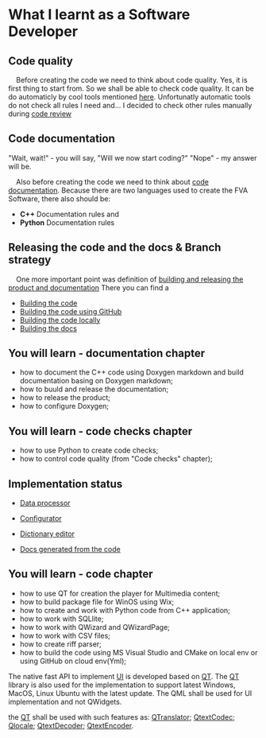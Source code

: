 # What I learnt as a Software Developer
## Code quality
&nbsp;&nbsp;&nbsp; Before creating the code we need to think about code quality. 
Yes, it is first thing to start from.
So we shall be able to check code quality. 
It can be do automaticly by cool tools mentioned [here](./CODEQUALITY.md).
Unfortunatly automatic tools do not check all rules I need and...
I decided to check other rules manually during [code review](./CODEREVIEW.md) 

## Code documentation
"Wait, wait!" - you will say, "Will we now start coding?"
"Nope" - my answer will be.

&nbsp;&nbsp;&nbsp; Also before creating the code we need to think about [code documentation](./CODEDOCUMENTATION.md).
Because there are two languages used to create the FVA Software, there also should be: 
- **C++** Documentation rules and
- **Python** Documentation rules

## Releasing the code and the docs & Branch strategy
&nbsp;&nbsp;&nbsp; One more important point was definition of [building and releasing the product and documentation](./BUILD&RELEASE.md) 
There you can find a 

- [Building the code](./BUILD_RELEASE.md#buildingthecode) 
- [Building the code using GitHub](./BUILD_RELEASE.md#buildingthecodeusinggithub)
- [Building the code locally](./BUILD_RELEASE.md#buildingthecodelocally)
- [Building the docs](./BUILD_RELEASE.md#buildingthedocs)


## You will learn - documentation chapter
* how to document the C++ code using Doxygen markdown and build documentation basing on Doxygen markdown;
* how to buuld and release the documentation;
* how to release the product;
* how to configure Doxygen;

## You will learn - code checks chapter
* how to use Python to create code checks;
* how to control code quality (from "Code checks" chapter);

## Implementation status
- [Data processor](FVADataProcessor/IMPLEMENTATIONSTATUS.MD)
- [Configurator](FVAConfigurator/IMPLEMENTATIONSTATUS.MD)
- [Dictionary editor](FVADictionaryEditor/IMPLEMENTATIONSTATUS.MD)

- [Docs generated from the code](https://dimanikulin.github.io/fva/)

## You will learn - code chapter
* how to use QT for creation the player for Multimedia content;
* how to build package file for WinOS using Wix;
* how to create and work with Python code from C++ application;
* how to work with SQLlite;
* how to work with QWizard and QWizardPage;
* how to work with CSV files;
* how to create riff parser;
* how to build the code using MS Visual Studio and CMake on local env or using GitHub on cloud env(Yml);

The native fast API to implement [UI](https://en.wikipedia.org/wiki/User_interface) is developed based on [QT](https://en.wikipedia.org/wiki/Qt_(software)). 
The [QT](https://en.wikipedia.org/wiki/Qt_(software)) library is also used for the implementation to support latest Windows, MacOS, Linux Ubuntu with the latest update. 
The QML shall be used for UI implementation and not QWidgets.

the [QT](https://en.wikipedia.org/wiki/Qt_(software)) shall be used with such features as:
[QTranslator](https://doc.qt.io/qt-5/qtranslator.html);
[QtextCodec](https://doc.qt.io/qt-5/qtextcodec.html);
[Qlocale](https://doc.qt.io/qt-5/qlocale.html);
[QtextDecoder](https://doc.qt.io/qt-5/qtextdecoder.html);
[QtextEncoder](https://doc.qt.io/qt-5/qtextencoder.html).

